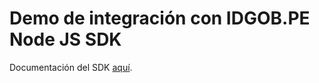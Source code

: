 # Demo de integración con IDGOB.PE Node JS SDK

Documentación del SDK [aquí](https://github.com/idgobpe-sdk/idgobpe_sdk_nodejs).